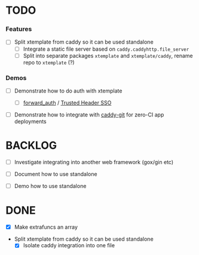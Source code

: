 
# TODO

### Features

- [ ] Split xtemplate from caddy so it can be used standalone
    - [ ] Integrate a static file server based on `caddy.caddyhttp.file_server`
    - [ ] Split into separate packages `xtemplate` and `xtemplate/caddy`, rename repo to `xtemplate` (?)

### Demos

- [ ] Demonstrate how to do auth with xtemplate
    - [ ] [forward_auth](https://caddyserver.com/docs/caddyfile/directives/forward_auth#forward-auth) / [Trusted Header SSO](https://www.authelia.com/integration/trusted-header-sso/introduction/)
- [ ] Demonstrate how to integrate with [caddy-git](https://github.com/greenpau/caddy-git) for zero-CI app deployments


# BACKLOG

- [ ] Investigate integrating into another web framework (gox/gin etc)
- [ ] Document how to use standalone
- [ ] Demo how to use standalone


# DONE

- [x] Make extrafuncs an array
- Split xtemplate from caddy so it can be used standalone
    - [x] Isolate caddy integration into one file
